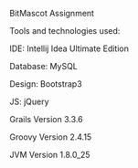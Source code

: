 BitMascot Assignment

Tools and technologies used:

IDE: Intellij Idea Ultimate Edition 

Database: MySQL 

Design: Bootstrap3 

JS: jQuery 

Grails Version 3.3.6 

Groovy Version 2.4.15 

JVM Version 1.8.0_25
